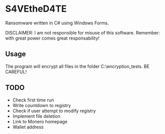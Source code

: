 # S4VEtheD4TE
Ransomware written in C# using Windows Forms.

DISCLAIMER: I am not responsible for misuse of this software. Remember: with great power comes great responsability!

## Usage

The program will encrypt all files in the folder C:\encryption_tests. BE CAREFUL!

## TODO

 - Check first time run
 - Write countdown to registry
 - Check if user attempt to modify registry
 - Implement file deletion
 - Link to Monero homepage
 - Wallet address
